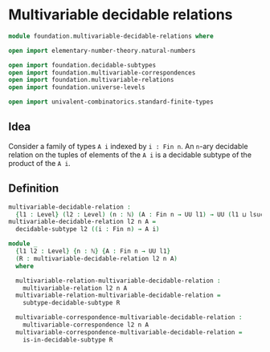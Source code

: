 #  Multivariable decidable relations

```agda
module foundation.multivariable-decidable-relations where

open import elementary-number-theory.natural-numbers

open import foundation.decidable-subtypes
open import foundation.multivariable-correspondences
open import foundation.multivariable-relations
open import foundation.universe-levels

open import univalent-combinatorics.standard-finite-types
```

## Idea

Consider a family of types `A i` indexed by `i : Fin n`. An `n`-ary decidable relation on the tuples of elements of the `A i` is a decidable subtype of the product of the `A i`.

## Definition

```agda
multivariable-decidable-relation :
  {l1 : Level} (l2 : Level) (n : ℕ) (A : Fin n → UU l1) → UU (l1 ⊔ lsuc l2)
multivariable-decidable-relation l2 n A =
  decidable-subtype l2 ((i : Fin n) → A i)

module _
  {l1 l2 : Level} {n : ℕ} {A : Fin n → UU l1}
  (R : multivariable-decidable-relation l2 n A)
  where

  multivariable-relation-multivariable-decidable-relation :
    multivariable-relation l2 n A
  multivariable-relation-multivariable-decidable-relation =
    subtype-decidable-subtype R

  multivariable-correspondence-multivariable-decidable-relation :
    multivariable-correspondence l2 n A
  multivariable-correspondence-multivariable-decidable-relation =
    is-in-decidable-subtype R
```
